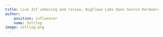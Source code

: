 ```yaml
---
title: Live IoT unboxing and review, BigClown Labs Open Source Hardware!
author:
    position: influencer
    name: Voltlog
image: voltlog.png
---
```

